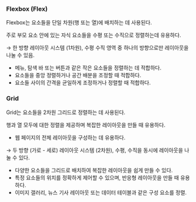 ### **Flexbox (Flex)**

Flexbox는 요소들을 단일 차원(행 또는 열)에 배치하는 데 사용된다.

주로 부모 요소 안에 있는 자식 요소들을 수평 또는 수직으로 정렬하는데 유용하다.

→ 한 방향 레이아웃 시스템 (1차원), 수평 수직 영역 중 하나의 방향으로만 레이아웃을 나눌 수 있음.

- 메뉴, 탐색 바 또는 버튼과 같은 작은 요소들을 정렬하는 데 적합하다.
- 요소들을 중앙 정렬하거나 공간 배분을 조정할 때 적합하다.
- 요소들 사이의 간격을 균일하게 조정하거나 정렬할 때 적합하다.

### **Grid**

Grid는 요소들을 2차원 그리드로 정렬하는 데 사용된다.

 행과 열 모두에 대한 정렬을 제공하며 복잡한 레이아웃을 만들 때 유용하다.

- 웹 페이지의 전체 레이아웃을 구성하는 데 유용하다.

→ 두 방향 (가로 - 세로) 레이아웃 시스템 (2차원), 수평, 수직을 동시에 레이아웃을 나눌 수 있다.

- 다양한 요소들을 그리드로 배치하여 복잡한 레이아웃을 쉽게 만들 수 있다.
- 특정 요소들의 위치를 정확하게 제어할 수 있으며, 반응형 레이아웃을 만들 때 유용하다.
- 이미지 갤러리, 뉴스 기사 레이아웃 또는 데이터 테이블과 같은 구성 요소를 정렬.